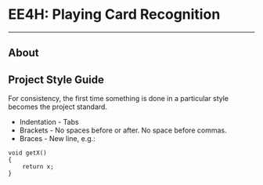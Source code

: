 # EE4H: Playing Card Recognition #
--------------------------------

## About ##


## Project Style Guide ##

For consistency, the first time something is done in a particular style becomes the project standard.

- Indentation - Tabs
- Brackets - No spaces before or after. No space before commas.
- Braces - New line, e.g.:
```
void getX()
{
    return x;
}
```